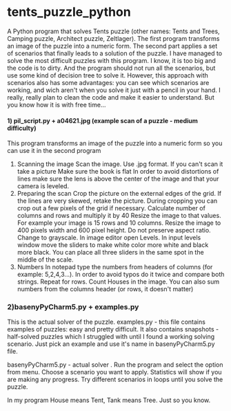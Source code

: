 # tents_puzzle_python
A Python program that solves Tents puzzle (other names: Tents and Trees, Camping puzzle, Architect puzzle, Zeltlager). The first program transforms an image of the puzzle into a numeric form. The second part applies a set of scenarios that finally leads to a solution of the puzzle. I have managed to solve the most difficult puzzles with this program. I know, it is too big and the code is to dirty. And the program should not run all the scenarios, but use some kind of decision tree to solve it. However, this approach with scenarios also has some advantages: you can see which scenarios are working, and wich aren't when you solve it just with a pencil in your hand.
I really, really plan to clean the code and make it easier to understand. But you know how it is with free time...

#### 1) pil_script.py + a04621.jpg (example scan of a puzzle - medium difficulty) ####
This program transforms an image of the puzzle into a numeric form so you can use it in the second program

1. Scanning the image
Scan the image. Use .jpg format.
If you can't scan it take a picture
Make sure the book is flat
In order to avoid distortions of lines make sure the lens is above the center of the image and that your camera is leveled.
2. Preparing the scan
Crop the picture on the external edges of the grid. If the lines are very skewed, retake the picture. During cropping you can crop out a few pixels of the grid if necessary.
Calculate number of columns and rows and multiply it by 40
Resize the image to that values. For example your image is 15 rows and 10 columns. Resize the image to 400 pixels width and 600 pixel height. Do not preserve aspect ratio.
Change to grayscale. In image editor open Levels. In input levels window move the sliders to make white color more white  and black more black. You can place all three sliders in the same spot in the middle of the scale.
3. Numbers
In notepad type the numbers from headers of columns (for example: 5,2,4,3...). In order to avoid typos do it twice and compare both strings. Repeat for rows.
Count Houses in the image. You can also sum numbers from the columns header (or rows, it doesn't matter)

### 2)basenyPyCharm5.py + examples.py ###
This is the actual solver of the puzzle.
examples.py - this file contains examples of puzzles: easy and pretty difficult. It also contains snapshots - half-solved puzzles which I struggled with until I found a working solving scenario. Just pick an example and use it's name in basenyPyCharm5.py file.

basenyPyCharm5.py - actual solver . Run the program and select the option from menu. Choose a scenario you want to apply. Statistics will show if you are making any progress. Try different scenarios in loops until you solve the puzzle.

In my program House means Tent, Tank means Tree. Just so you know.
